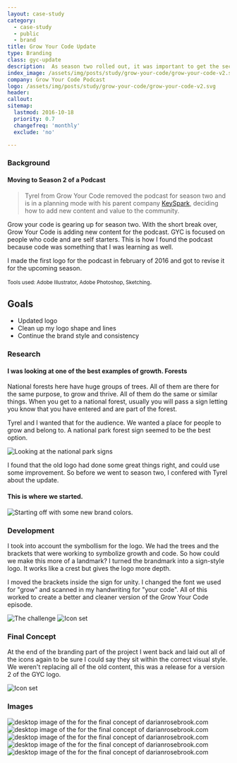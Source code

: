 ```yaml
---
layout: case-study
category:
  - case-study
  - public
  - brand
title: Grow Your Code Update
type: Branding
class: gyc-update
description:  As season two rolled out, it was important to get the second iteration of Grow Your Code out there to improve upon the image of the first logo.
index_image: /assets/img/posts/study/grow-your-code/grow-your-code-v2.svg
company: Grow Your Code Podcast
logo: /assets/img/posts/study/grow-your-code/grow-your-code-v2.svg
header:
callout:
sitemap:
  lastmod: 2016-10-18
  priority: 0.7
  changefreq: 'monthly'
  exclude: 'no'

---
```

### Background

#### Moving to Season 2 of a Podcast

> Tyrel from Grow Your Code removed the podcast for season two and is in a planning mode with his parent company [KeySpark](https://keypsark.io), deciding how to add new content and value to the community.

Grow your code is gearing up for season two. With the short break over, Grow Your Code is adding new content for the podcast. GYC is focused on people who code and are self starters. This is how I found the podcast because code was something that I was learning as well.

I made the first logo for the podcast in february of 2016 and got to revise it for the upcoming season.

<small>Tools used: Adobe Illustrator, Adobe Photoshop, Sketching</small>.

## Goals
* Updated logo
* Clean up my logo shape and lines
* Continue the brand style and consistency

### Research

#### I was looking at one of the best examples of growth. Forests

National forests here have huge groups of trees. All of them are there for the same purpose, to grow and thrive. All of them do the same or similar things. When you get to a national forest, usually you will pass a sign letting you know that you have entered and are part of the forest.

Tyrel and I wanted that for the audience. We wanted a place for people to grow and belong to. A national park forest sign seemed to be the best option.

![Looking at the national park signs]({{site.baseurl}}/assets/img/posts/study/grow-your-code/signs.png)

I found that the old logo had done some great things right, and could use some improvement. So before we went to season two, I confered with Tyrel about the update.

#### This is where we started.

![Starting off with some new brand colors.]({{site.baseurl}}/assets/img/posts/study/grow-your-code/after.png)

### Development

I took into account the symbollism for the logo. We had the trees and the brackets that were working to symbolize growth and code. So how could we make this more of a landmark? I turned the brandmark into a sign-style logo. It works like a crest but gives the logo more depth.

I moved the brackets inside the sign for unity. I changed the font we used for "grow" and scanned in my handwriting for "your code". All of this worked to create a better and cleaner version of the Grow Your Code episode.

![The challenge]({{site.baseurl}}/assets/img/posts/study/grow-your-code/your.png)
![Icon set]({{site.baseurl}}/assets/img/posts/study/grow-your-code/code.png)

### Final Concept

At the end of the branding part of the project I went back and laid out all of the icons again to be sure I could say they sit within the correct visual style. We weren't replacing all of the old content, this was a release for a version 2 of the GYC logo.

![Icon set]({{site.baseurl}}/assets/img/posts/study/grow-your-code/grow-your-code-v2.svg)

### Images

<div id="img-quilt" class="grid cf">
  <img class="grid-sizer" src="{{site.baseurl}}/assets/img/posts/study/grow-your-code/before.png" alt="desktop image of the for the final concept of darianrosebrook.com" />
  <img class="grid-sizer" src="{{site.baseurl}}/assets/img/posts/study/grow-your-code/after.png" alt="desktop image of the for the final concept of darianrosebrook.com" />
  <img class="grid-sizer" src="{{site.baseurl}}/assets/img/posts/study/grow-your-code/finals.jpg" alt="desktop image of the for the final concept of darianrosebrook.com" />
  <img class="grid-sizer" src="{{site.baseurl}}/assets/img/posts/study/grow-your-code/grow-your-code-v2.svg" alt="desktop image of the for the final concept of darianrosebrook.com" />
  <img class="grid-sizer" src="{{site.baseurl}}/assets/img/posts/study/grow-your-code/gyc-update-2.png" alt="desktop image of the for the final concept of darianrosebrook.com" />
</div>
